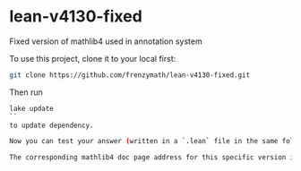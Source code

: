 # lean-v4130-fixed
Fixed version of mathlib4 used in annotation system

To use this project, clone it to your local first:

```bash
git clone https://github.com/frenzymath/lean-v4130-fixed.git
```

Then run 

```bash
lake update
``
to update dependency.

Now you can test your answer (written in a `.lean` file in the same folder) to check if it is compatible with version 4.13.0.

The corresponding mathlib4 doc page address for this specific version is https://console.siflow.cn/siflow/draco/ai4math/wlli/doc-page-v1/
